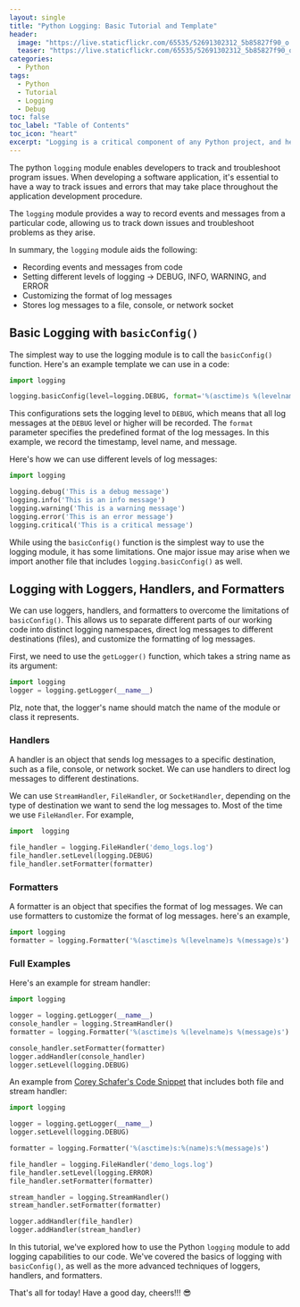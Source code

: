 ```yaml
---
layout: single
title: "Python Logging: Basic Tutorial and Template"
header:
  image: "https://live.staticflickr.com/65535/52691302312_5b85827f90_o.png"
  teaser: "https://live.staticflickr.com/65535/52691302312_5b85827f90_o.png"
categories:
  - Python
tags:
  - Python
  - Tutorial
  - Logging
  - Debug
toc: false
toc_label: "Table of Contents"
toc_icon: "heart"
excerpt: "Logging is a critical component of any Python project, and here, I write a simple tutorial and example templates to use that will help you to have a head start. With practical examples and insights, you'll learn about implementing effective logging in your Python programs or applications."
---
```



The python `logging` module enables developers to track and troubleshoot program issues. When developing a software application, it's essential to have a way to track issues and errors that may take place throughout the application development procedure. 

The `logging` module provides a way to record events and messages from a particular code, allowing us to track down issues and troubleshoot problems as they arise.

In summary, the `logging` module aids the following:

-   Recording events and messages from code
-   Setting different levels of logging $\rightarrow$ DEBUG, INFO, WARNING, and ERROR
-   Customizing the format of log messages
-   Stores log messages to a file, console, or network socket


## Basic Logging with `basicConfig()`
The simplest way to use the logging module is to call the `basicConfig()` function. Here's an example template we can use in a code:

```python
import logging

logging.basicConfig(level=logging.DEBUG, format='%(asctime)s %(levelname)s %(message)s')
```

This configurations sets the logging level to `DEBUG`, which means that all log messages at the `DEBUG` level or higher will be recorded. The `format` parameter specifies the predefined format of the log messages. In this example, we record the timestamp, level name, and message.

Here's how we can use different levels of log messages:
```python
import logging

logging.debug('This is a debug message')
logging.info('This is an info message')
logging.warning('This is a warning message')
logging.error('This is an error message')
logging.critical('This is a critical message')
```

While using the `basicConfig()` function is the simplest way to use the logging module, it has some limitations. One major issue may arise when we import another file that includes `logging.basicConfig()` as well. 

## Logging with Loggers, Handlers, and Formatters

We can use loggers, handlers, and formatters to overcome the limitations of `basicConfig()`. This allows us to separate different parts of our working code into distinct logging namespaces, direct log messages to different destinations (files), and customize the formatting of log messages.

First, we need to use the `getLogger()` function, which takes a string name as its argument:

```python
import logging
logger = logging.getLogger(__name__)
```

Plz, note that, the logger's name should match the name of the module or class it represents.

### Handlers

A handler is an object that sends log messages to a specific destination, such as a file, console, or network socket. We can use handlers to direct log messages to different destinations.

We can use `StreamHandler`, `FileHandler`, or `SocketHandler`, depending on the type of destination we want to send the log messages to. Most of the time we use `FileHandler`. For example,

```python
import  logging

file_handler = logging.FileHandler('demo_logs.log')
file_handler.setLevel(logging.DEBUG)
file_handler.setFormatter(formatter)
```

### Formatters

A formatter is an object that specifies the format of log messages. We can use formatters to customize the format of log messages. here's an example,

```python
import logging
formatter = logging.Formatter('%(asctime)s %(levelname)s %(message)s')
```

### Full Examples
Here's an example for stream handler:

```python
import logging

logger = logging.getLogger(__name__)
console_handler = logging.StreamHandler()
formatter = logging.Formatter('%(asctime)s %(levelname)s %(message)s')

console_handler.setFormatter(formatter)
logger.addHandler(console_handler)
logger.setLevel(logging.DEBUG)
```

An example from [Corey Schafer's Code Snippet](https://github.com/CoreyMSchafer/code_snippets/blob/master/Logging-Advanced/log-sample.py) that includes both file and stream handler:
```python
import logging

logger = logging.getLogger(__name__)
logger.setLevel(logging.DEBUG)

formatter = logging.Formatter('%(asctime)s:%(name)s:%(message)s')

file_handler = logging.FileHandler('demo_logs.log')
file_handler.setLevel(logging.ERROR)
file_handler.setFormatter(formatter)

stream_handler = logging.StreamHandler()
stream_handler.setFormatter(formatter)

logger.addHandler(file_handler)
logger.addHandler(stream_handler)
```

In this tutorial, we've explored how to use the Python `logging` module to add logging capabilities to our code. We've covered the basics of logging with `basicConfig()`, as well as the more advanced techniques of loggers, handlers, and formatters.

That's all for today! Have a good day, cheers!!! :sunglasses:
<!--stackedit_data:
eyJoaXN0b3J5IjpbNjkyNjUwMDkxLC0xOTg4Njg4NTYyXX0=
-->